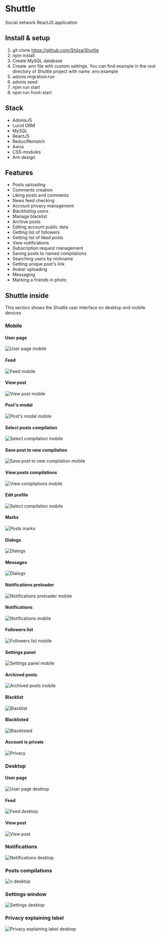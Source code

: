# Shuttle

Social network ReactJS application

## Install & setup

1. git clone https://github.com/Shilza/Shuttle
2. npm install
3. Create MySQL database
4. Create .env file with custom settings. You can find example in the root directory of Shuttle project with name .env.example
5. adonis migration:run
6. adonis seed
7. npm run start
8. npm run front-start

## Stack

* AdonisJS
* Lucid ORM
* MySQL
* ReactJS
* Redux/Rematch
* Axios
* CSS-modules
* Ant-design

## Features

* Posts uploading
* Comments creation
* Liking posts and comments
* News feed checking
* Account privacy management
* Blacklisting users
* Manage blacklist
* Archive posts
* Editing account public data
* Getting list of followers
* Getting list of liked posts
* View notifications
* Subscription request management
* Saving posts to named compilations
* Searching users by nickname
* Getting unique post's link
* Avatar uploading
* Messaging
* Marking a friends in photo

## Shuttle inside
This section shows the Shuttle user interface on desktop and mobile devices

### Mobile

#### User page
![User page mobile](https://github.com/Shilza/Shuttle/blob/master/presentation/mobile/userPage.jpg)

#### Feed
![Feed mobile](https://github.com/Shilza/Shuttle/blob/master/presentation/mobile/feed.jpg)

#### View post
![View post mobile](https://github.com/Shilza/Shuttle/blob/master/presentation/mobile/post.jpg)

#### Post's modal
![Post's modal mobile](https://github.com/Shilza/Shuttle/blob/master/presentation/mobile/postOptions.jpg)

#### Select posts compilation
![Select compilation mobile](https://github.com/Shilza/Shuttle/blob/master/presentation/mobile/chooseCompilation.jpg)

#### Save post to new compilation
![Save post to new compilation mobile](https://github.com/Shilza/Shuttle/blob/master/presentation/mobile/newCompilation.jpg)

#### View posts compilations
![View compilations mobile](https://github.com/Shilza/Shuttle/blob/master/presentation/mobile/compilationOnPage.jpg)

#### Edit profile
![Select compilation mobile](https://github.com/Shilza/Shuttle/blob/master/presentation/mobile/editProfile.jpg)

#### Marks
![Posts marks](https://github.com/Shilza/Shuttle/blob/master/presentation/mobile/marks.png)

#### Dialogs
![Dialogs](https://github.com/Shilza/Shuttle/blob/master/presentation/mobile/dialogs.png)

#### Messages
![Dialogs](https://github.com/Shilza/Shuttle/blob/master/presentation/mobile/messages.png)

#### Notifications preloader
![Notifications preloader mobile](https://github.com/Shilza/Shuttle/blob/master/presentation/mobile/notificationsStub.jpg)

#### Notifications
![Notifications mobile](https://github.com/Shilza/Shuttle/blob/master/presentation/mobile/notifications.jpg)

#### Followers list
![Followers list mobile](https://github.com/Shilza/Shuttle/blob/master/presentation/mobile/followersList.jpg)

#### Settings panel
![Settings panel mobile](https://github.com/Shilza/Shuttle/blob/master/presentation/mobile/settingsPanel.jpg)

#### Archived posts
![Archived posts mobile](https://github.com/Shilza/Shuttle/blob/master/presentation/mobile/archive.jpg)

#### Blacklist
![Blacklist](https://github.com/Shilza/Shuttle/blob/master/presentation/mobile/blackList.jpg)

#### Blacklisted
![Blacklisted](https://github.com/Shilza/Shuttle/blob/master/presentation/mobile/inBlacklist.jpg)

#### Account is private
![Privacy](https://github.com/Shilza/Shuttle/blob/master/presentation/mobile/private.jpg)

### Desktop

#### User page
![User page desktop](https://github.com/Shilza/Shuttle/blob/master/presentation/desktop/userpage.jpg)

#### Feed
![Feed desktop](https://github.com/Shilza/Shuttle/blob/master/presentation/desktop/feed.jpg)

#### View post
![View post](https://github.com/Shilza/Shuttle/blob/master/presentation/desktop/viewPost.jpg)

### Notifications
![Notifications desktop](https://github.com/Shilza/Shuttle/blob/master/presentation/desktop/notifications.jpg)

### Posts compilations
![v desktop](https://github.com/Shilza/Shuttle/blob/master/presentation/desktop/compilations.jpg)

### Settings window
![Settings desktop](https://github.com/Shilza/Shuttle/blob/master/presentation/desktop/settings.jpg)

### Privacy explaining label
![Privacy explaining label desktop](https://github.com/Shilza/Shuttle/blob/master/presentation/desktop/private.jpg)

